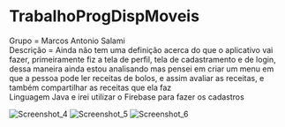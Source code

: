 # TrabalhoProgDispMoveis <br />
Grupo = Marcos Antonio Salami <br />
Descrição = Ainda não tem uma definição acerca do que o aplicativo vai fazer, primeiramente fiz a tela de perfil, tela de cadastramento e de login, dessa maneira ainda estou analisando mas pensei em criar um menu em que a pessoa pode ler receitas de bolos, e assim avaliar as receitas, e também compartilhar as receitas que ela faz<br />
Linguagem Java e irei utilizar o Firebase para fazer os cadastros <br />

![Screenshot_4](https://user-images.githubusercontent.com/58121988/142077801-fcaf54b0-3609-4d65-8a65-78d2a6943ac0.png)
![Screenshot_5](https://user-images.githubusercontent.com/58121988/142077789-9997a952-8718-4387-91a7-1958bddf9633.png)
![Screenshot_6](https://user-images.githubusercontent.com/58121988/142077777-d2207f74-8968-4e20-844b-05047905067f.png)

